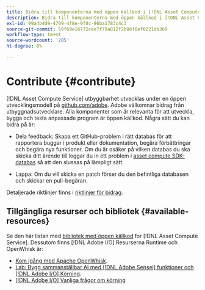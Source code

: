 ```yaml
---
title: Bidra till komponenterna med öppen källkod i [!DNL Asset Compute Service]
description: Bidra till komponenterna med öppen källkod i [!DNL Asset Compute Service].
exl-id: 99a4b4d9-4709-4f8e-9f8c-96ba1783c4c3
source-git-commit: 50f69e16772cee7f79a812f2b86f0ef0221db369
workflow-type: tm+mt
source-wordcount: '205'
ht-degree: 0%

---
```


# Contribute {#contribute}

[!DNL Asset Compute Service] utbyggbarhet utvecklas under en öppen utvecklingsmodell på [github.com/adobe](https://github.com/adobe). Adobe välkomnar bidrag från utbyggnadsutvecklare. Alla komponenter som är relevanta för att utveckla, bygga och testa anpassade program är öppen källkod. Några sätt du kan bidra på är:

* Dela feedback: Skapa ett GitHub-problem i rätt databas för att rapportera buggar i produkt eller dokumentation, begära förbättringar och begära nya funktioner. Om du är osäker på vilken databas du ska skicka ditt ärende till loggar du in ett problem i [asset compute SDK-databas](https://github.com/adobe/asset-compute-sdk) så att den slussas på lämpligt sätt.

* Lappa: Om du vill skicka en patch förser du den befintliga databasen och skickar en pull-begäran.

Detaljerade riktlinjer finns i [riktlinjer för bidrag](https://github.com/adobe/asset-compute-sdk/blob/master/.github/CONTRIBUTING.md).

## Tillgängliga resurser och bibliotek {#available-resources}

Se den här listan med [bibliotek med öppen källkod](https://github.com/adobe/asset-compute-sdk#available-resources-and-libraries) for [!DNL Asset Compute Service]. Dessutom finns [!DNL Adobe I/O] Resurserna Runtime och OpenWhisk är:

* [Kom igång med Apache OpenWhisk](https://github.com/apache/incubator-openwhisk/tree/master/docs#getting-started-with-openwhisk).
* [Lab: Bygg sammanställbar AI med [!DNL Adobe Sensei] funktioner och [!DNL Adobe I/O] Körning](https://opensource.adobe.com/adobe-sensei-ai-functions/index.html).
* [[!DNL Adobe I/O] Vanliga frågor om körning](https://www.adobe.io/apis/experienceplatform/runtime/docs.html#!adobedocs/adobeio-runtime/master/resources/faq.md)

<!-- **TBD** for post-release:
* Link to Adobe Developer App Builder open-source components.
* Issues in `aio` can be reported in Adobe Developer App Builder repos.
* Issues in asset-compute-sdk or devtool goes into the relevant repos from Nui.
-->
